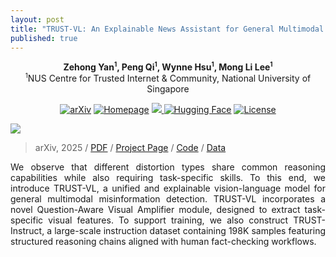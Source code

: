 ```yaml
---
layout: post
title: "TRUST-VL: An Explainable News Assistant for General Multimodal Misinformation Detection"
published: true
---
```


<p align="center">
  <strong>Zehong Yan<sup style="font-size: 70%;vertical-align: super;">1</sup>, Peng Qi<sup style="font-size: 70%;vertical-align: super;">1</sup>, Wynne Hsu<sup style="font-size: 70%;vertical-align: super;">1</sup>, Mong Li Lee<sup style="font-size: 70%;vertical-align: super;">1</sup></strong>
  <br>
  <sup style="font-size: 70%;vertical-align: super;">1</sup>NUS Centre for Trusted Internet & Community, National University of Singapore
</p>

<p align="center">
  <a href="https://aclanthology.org/"> 
    <img alt="arXiv" src="https://img.shields.io/badge/arXiv-Paper-B31B1B?logo=arXiv&labelColor=grey"/></a> 
  <a href="https://yanzehong.github.io/" target="_blank"><img alt="Homepage"
    src="https://img.shields.io/badge/TRUST--VL-Homepage-7289da?logo=github&logoColor=white&color=7289da"/></a>
  <a href="https://github.com/YanZehong/TRUST-VL"> 
    <img src="https://img.shields.io/badge/TRUST--VL-Github-181717?logo=github&labelColor=grey" />
  </a> 
  <a href="https://huggingface.co" target="_blank"><img alt="Hugging Face"
    src="https://img.shields.io/badge/%F0%9F%A4%97%20Hugging%20Face-TRUST--VL-ffc107?color=ffc107&logoColor=white"/></a>
  <a href="https://github.com/tatsu-lab/stanford_alpaca/blob/main/LICENSE"><img alt="License"
    src="https://img.shields.io/badge/Code%20License-Apache_2.0-green.svg"/></a>
</p>

<p align="center">
<div class="img-div-any-width" markdown="0">
  <image src="/images/TRUST-VL/trust-vl-logo.png"/>
</div>
</p>


<blockquote class='subtle'>
  arXiv, 2025 / <a href="https://arxiv.org/pdf/2501.14728">PDF</a> / <a href="https://yanzehong.github.io/pollutino/">Project Page</a> / <a href="https://github.com/YanZehong/GenAI-Evidence-Pollution">Code</a> / <a href="https://github.com/YanZehong/GenAI-Evidence-Pollution/tree/main/data">Data</a>
</blockquote>


<p align="justify">
We observe that different distortion types share common reasoning capabilities while also requiring task-specific skills. To this end, we introduce TRUST-VL, a unified and explainable vision-language model for general multimodal misinformation detection. TRUST-VL incorporates a novel Question-Aware Visual Amplifier module, designed to extract task-specific visual features. To support training, we also construct TRUST-Instruct, a large-scale instruction dataset containing 198K samples featuring structured reasoning chains aligned with human fact-checking workflows. </p>
<!--more-->

